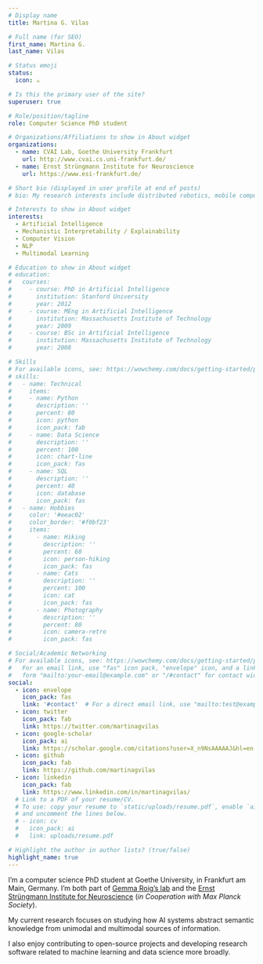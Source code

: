 ```yaml
---
# Display name
title: Martina G. Vilas

# Full name (for SEO)
first_name: Martina G.
last_name: Vilas

# Status emoji
status:
  icon: ☕️

# Is this the primary user of the site?
superuser: true

# Role/position/tagline
role: Computer Science PhD student

# Organizations/Affiliations to show in About widget
organizations:
  - name: CVAI Lab, Goethe University Frankfurt
    url: http://www.cvai.cs.uni-frankfurt.de/
  - name: Ernst Strüngmann Institute for Neuroscience
    url: https://www.esi-frankfurt.de/

# Short bio (displayed in user profile at end of posts)
# bio: My research interests include distributed robotics, mobile computing and programmable matter.

# Interests to show in About widget
interests:
  - Artificial Intelligence
  - Mechanistic Interpretability / Explainability
  - Computer Vision
  - NLP
  - Multimodal Learning

# Education to show in About widget
# education:
#   courses:
#     - course: PhD in Artificial Intelligence
#       institution: Stanford University
#       year: 2012
#     - course: MEng in Artificial Intelligence
#       institution: Massachusetts Institute of Technology
#       year: 2009
#     - course: BSc in Artificial Intelligence
#       institution: Massachusetts Institute of Technology
#       year: 2008

# Skills
# For available icons, see: https://wowchemy.com/docs/getting-started/page-builder/#icons
# skills:
#   - name: Technical
#     items:
#     - name: Python
#       description: ''
#       percent: 80
#       icon: python
#       icon_pack: fab
#     - name: Data Science
#       description: ''
#       percent: 100
#       icon: chart-line
#       icon_pack: fas
#     - name: SQL
#       description: ''
#       percent: 40
#       icon: database
#       icon_pack: fas
#   - name: Hobbies
#     color: '#eeac02'
#     color_border: '#f0bf23'
#     items:
#       - name: Hiking
#         description: ''
#         percent: 60
#         icon: person-hiking
#         icon_pack: fas
#       - name: Cats
#         description: ''
#         percent: 100
#         icon: cat
#         icon_pack: fas
#       - name: Photography
#         description: ''
#         percent: 80
#         icon: camera-retro
#         icon_pack: fas

# Social/Academic Networking
# For available icons, see: https://wowchemy.com/docs/getting-started/page-builder/#icons
#   For an email link, use "fas" icon pack, "envelope" icon, and a link in the
#   form "mailto:your-email@example.com" or "/#contact" for contact widget.
social:
  - icon: envelope
    icon_pack: fas
    link: '#contact'  # For a direct email link, use "mailto:test@example.org".
  - icon: twitter
    icon_pack: fab
    link: https://twitter.com/martinagvilas
  - icon: google-scholar
    icon_pack: ai
    link: https://scholar.google.com/citations?user=X_n9NsAAAAAJ&hl=en
  - icon: github
    icon_pack: fab
    link: https://github.com/martinagvilas
  - icon: linkedin
    icon_pack: fab
    link: https://www.linkedin.com/in/martinagvilas/ 
  # Link to a PDF of your resume/CV.
  # To use: copy your resume to `static/uploads/resume.pdf`, enable `ai` icons in `params.yaml`,
  # and uncomment the lines below.
  # - icon: cv
  #   icon_pack: ai
  #   link: uploads/resume.pdf

# Highlight the author in author lists? (true/false)
highlight_name: true
---
```


I’m a computer science PhD student at Goethe University, in Frankfurt am Main, Germany. I’m both part of [Gemma Roig’s lab](http://www.cvai.cs.uni-frankfurt.de/index.html) and the [Ernst Strüngmann Institute for Neuroscience](https://www.esi-frankfurt.de/) (*in Cooperation with Max Planck Society*).

My current research focuses on studying how AI systems abstract semantic knowledge from unimodal and multimodal sources of information.

I also enjoy contributing to open-source projects and developing research software related to machine learning and data science more broadly.

